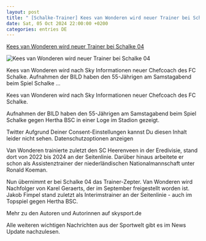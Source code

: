 ```yaml
---
layout: post
title: " [Schalke-Trainer] Kees van Wonderen wird neuer Trainer bei Schalke 04"
date: Sat, 05 Oct 2024 22:00:00 +0200
categories: entries DE
---
```

[Kees van Wonderen wird neuer Trainer bei Schalke 04](https://sport.sky.de/fussball/artikel/kees-van-wonderen-wird-neuer-trainer-bei-schalke-04/13228770/34381)

![Kees van Wonderen wird neuer Trainer bei Schalke 04](https://e6.365dm.de/24/10/1600x900/skysport_de-kees-van-wonderen_6707687.jpg?20241005200312)

Kees van Wonderen wird nach Sky Informationen neuer Chefcoach des FC Schalke. Aufnahmen der BILD haben den 55-Jährigen am Samstagabend beim Spiel Schalke ...

Kees van Wonderen wird nach Sky Informationen neuer Chefcoach des FC Schalke.

Aufnahmen der BILD haben den 55-Jährigen am Samstagabend beim Spiel Schalke gegen Hertha BSC in einer Loge im Stadion gezeigt.

Twitter Aufgrund Deiner Consent-Einstellungen kannst Du diesen Inhalt leider nicht sehen. Datenschutzoptionen anzeigen

Van Wonderen trainierte zuletzt den SC Heerenveen in der Eredivisie, stand dort von 2022 bis 2024 an der Seitenlinie. Darüber hinaus arbeitete er schon als Assistenztrainer der niederländischen Nationalmannschaft unter Ronald Koeman.

Nun übernimmt er bei Schalke 04 das Trainer-Zepter. Van Wonderen wird Nachfolger von Karel Geraerts, der im September freigestellt worden ist. Jakob Fimpel stand zuletzt als Interimstrainer an der Seitenlinie - auch im Topspiel gegen Hertha BSC.

Mehr zu den Autoren und Autorinnen auf skysport.de

Alle weiteren wichtigen Nachrichten aus der Sportwelt gibt es im News Update nachzulesen.

